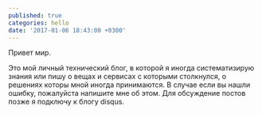 ```yaml
---
published: true
categories: hello
date: '2017-01-06 18:43:00 +0300'
---
```

Привет мир.

Это мой личный технический блог, в которой я иногда систематизирую знания или пишу о вещах и сервисах с которыми столкнулся, о решениях которы мной иногда принимаются.
В случае если вы нашли ошибку, пожалуйста напишите мне об этом.
Для обсуждение постов позже я подключу к блогу disqus.
